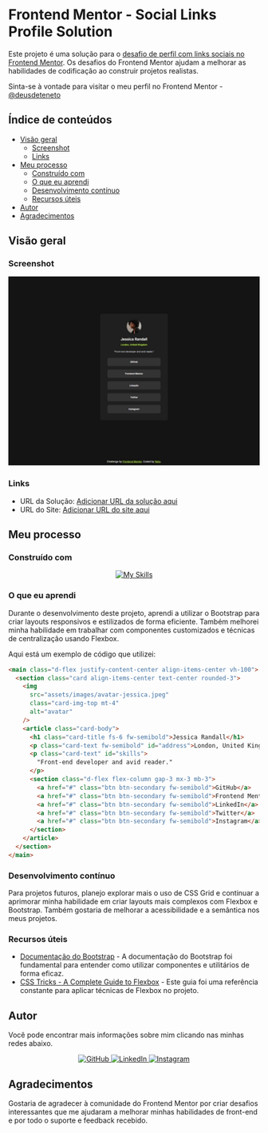 # Frontend Mentor - Social Links Profile Solution

Este projeto é uma solução para o [desafio de perfil com links sociais no Frontend Mentor](https://www.frontendmentor.io/challenges/social-links-profile-uxJTA6oJBM). Os desafios do Frontend Mentor ajudam a melhorar as habilidades de codificação ao construir projetos realistas.

Sinta-se à vontade para visitar o meu perfil no Frontend Mentor - [@deusdeteneto](https://www.frontendmentor.io/profile/deusdeteneto)

## Índice de conteúdos

- [Visão geral](#visão-geral)
  - [Screenshot](#screenshot)
  - [Links](#links)
- [Meu processo](#meu-processo)
  - [Construído com](#construído-com)
  - [O que eu aprendi](#o-que-eu-aprendi)
  - [Desenvolvimento contínuo](#desenvolvimento-contínuo)
  - [Recursos úteis](#recursos-úteis)
- [Autor](#autor)
- [Agradecimentos](#agradecimentos)

## Visão geral

### Screenshot

![Screenshot do Projeto](https://raw.githubusercontent.com/deusdeteneto/Social-links-profile/main/design/Desktop-image.jpeg)

### Links

- URL da Solução: [Adicionar URL da solução aqui](https://www.frontendmentor.io/solutions/social-links-profile-XXXXX)
- URL do Site: [Adicionar URL do site aqui](https://deusdeteneto.github.io/Social-links-profile/)

## Meu processo

### Construído com
<p align="center">
  <a href="#"><img src="https://skillicons.dev/icons?i=html,css,bootstrap" alt="My Skills"></a>
</p>

### O que eu aprendi

Durante o desenvolvimento deste projeto, aprendi a utilizar o Bootstrap para criar layouts responsivos e estilizados de forma eficiente. Também melhorei minha habilidade em trabalhar com componentes customizados e técnicas de centralização usando Flexbox.

Aqui está um exemplo de código que utilizei:

```html
<main class="d-flex justify-content-center align-items-center vh-100">
  <section class="card align-items-center text-center rounded-3">
    <img
      src="assets/images/avatar-jessica.jpeg"
      class="card-img-top mt-4"
      alt="avatar"
    />
    <article class="card-body">
      <h1 class="card-title fs-6 fw-semibold">Jessica Randall</h1>
      <p class="card-text fw-semibold" id="address">London, United Kingdom</p>
      <p class="card-text" id="skills">
        "Front-end developer and avid reader."
      </p>
      <section class="d-flex flex-column gap-3 mx-3 mb-3">
        <a href="#" class="btn btn-secondary fw-semibold">GitHub</a>
        <a href="#" class="btn btn-secondary fw-semibold">Frontend Mentor</a>
        <a href="#" class="btn btn-secondary fw-semibold">LinkedIn</a>
        <a href="#" class="btn btn-secondary fw-semibold">Twitter</a>
        <a href="#" class="btn btn-secondary fw-semibold">Instagram</a>
      </section>
    </article>
  </section>
</main>
```

### Desenvolvimento contínuo

Para projetos futuros, planejo explorar mais o uso de CSS Grid e continuar a aprimorar minha habilidade em criar layouts mais complexos com Flexbox e Bootstrap. Também gostaria de melhorar a acessibilidade e a semântica nos meus projetos.

### Recursos úteis

- [Documentação do Bootstrap](https://getbootstrap.com/docs/5.3/getting-started/introduction/) - A documentação do Bootstrap foi fundamental para entender como utilizar componentes e utilitários de forma eficaz.
- [CSS Tricks - A Complete Guide to Flexbox](https://css-tricks.com/snippets/css/a-guide-to-flexbox/) - Este guia foi uma referência constante para aplicar técnicas de Flexbox no projeto.

## Autor

Você pode encontrar mais informações sobre mim clicando nas minhas redes abaixo.
<div align="center">
  <a href="https://github.com/deusdeteneto">
    <img src="https://skillicons.dev/icons?i=github" alt="GitHub" />
  </a>
  <a href="https://www.linkedin.com/in/deusdeteneto">
    <img src="https://skillicons.dev/icons?i=linkedin" alt="LinkedIn" />
  </a>
  <a href="https://www.instagram.com/torresneto.tn/">
    <img src="https://skillicons.dev/icons?i=instagram" alt="Instagram" />
  </a>
</div>

## Agradecimentos

Gostaria de agradecer à comunidade do Frontend Mentor por criar desafios interessantes que me ajudaram a melhorar minhas habilidades de front-end e por todo o suporte e feedback recebido.
